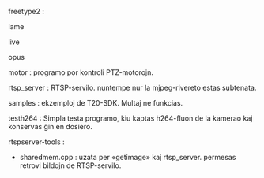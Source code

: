 
freetype2 : 

lame

live

opus

motor : programo por kontroli PTZ-motorojn.

rtsp_server : RTSP-servilo. nuntempe nur la mjpeg-rivereto estas subtenata.

samples : ekzemploj de T20-SDK. Multaj ne funkcias. 

testh264 : Simpla testa programo, kiu kaptas h264-fluon de la kamerao kaj konservas ĝin en dosiero. 

rtspserver-tools : 
* sharedmem.cpp : uzata per «getimage» kaj rtsp_server. permesas retrovi bildojn de RTSP-servilo.


